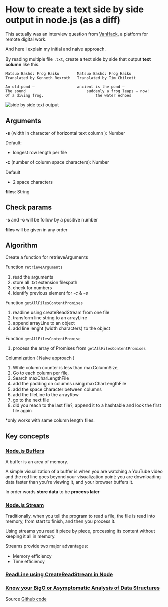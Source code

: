 # How to create a text side by side output in node.js (as a diff)

This actually was an interview question from [VanHack](https://vanhack.com), a platform for remote digital work.

And here i explain my initial and naive approach.

By reading multiple file `.txt`, create a text side by side that output **text column** like this.

    Matsuo Bashô: Frog Haiku        Matsuo Bashô: Frog Haiku
    Translated by Kenneth Rexroth   Translated by Tim Chilcott

    An old pond —                   ancient is the pond —
    The sound                           suddenly a frog leaps — now!
    Of a diving frog.                       the water echoes

![side by side text output](https://i.imgflip.com/4v4pfj.gif)

## Arguments

**-s** (width in character of horizontal text column ): Number

 Default:
  - longest row length per file
    
**-c** (number of column space characters): Number
 
 Default
  - 2 space characters
    
**files**:  String

## Check params

**-s** and **-c** will be follow by a positive number

**files** will be given in any order

## Algorithm 

Create a function for retrieveArguments

Function `retrieveArguments`
1) read the arguments
2) store all .txt extension filespath
3) check for numbers
4) identify previous element for *-c* & *-s*

Function `getAllFilesContentPromises`

1) readline using createReadStream from one file
2) transform line string to an arrayLine
3) append arrayLine to an object
4) add line lenght (width characters) to the object

Function `getAllFilesContentPromise`
1) process the array of Promises from `getAllFilesContentPromises`

Columnization ( Naive approach )
1) While column counter is less than maxColumnSize, 
2) Go to each column per file, 
3) Search maxCharLengthFile 
4) add the padding on columns using maxCharLengthFile  
5) add the space character between columns 
6) add the fileLine to the arrayRow 
7) go to the next file 
8) did you reach to the last file?, append it to a hashtable and look the first file again 

*only works with same column length files.

## Key concepts

### [Node.js Buffers](https://nodejs.dev/learn/nodejs-buffers)

A buffer is an area of memory.

A simple visualization of a buffer is when you are watching a YouTube video and the red line goes beyond your visualization point: you are downloading data faster than you're viewing it, and your browser buffers it.

In order words **store data** to be **process later**

### [Node.js Stream](https://nodejs.dev/learn/nodejs-streams)

Traditionally, when you tell the program to read a file, the file is read into memory, from start to finish, and then you process it.
 
Using streams you read it piece by piece, processing its content without keeping it all in memory.

Streams provide two major advantages:
- Memory efficiency
- Time efficiency


### [ReadLine using CreateReadStream in Node](https://nodejs.org/docs/latest-v12.x/api/readline.html#readline_example_read_file_stream_line_by_line)

### [Know your BigO or Asymptomatic Analysis of Data Structures](https://www.bigocheatsheet.com/)


Source 
[Github code](https://github.com/eulier1/sidebyside-text-column)

      